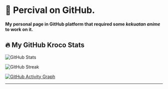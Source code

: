 # 👋 Percival on GitHub.
**My personal page in GitHub platform that required some *kekuatan anime* to work on it.**

## 🔥 My GitHub Kroco Stats
![GitHub Stats](https://github-readme-stats.vercel.app/api?username=pppercivalll&show_icons=true&theme=tokyonight)

![GitHub Streak](https://github-readme-streak-stats.herokuapp.com/?user=pppercivalll&theme=tokyonight)

[![GitHub Activity Graph](https://github-readme-activity-graph.vercel.app/graph?username=pppercivalll&theme=react-dark)](https://github.com/ashutosh00710/github-readme-activity-graph)

---
